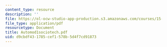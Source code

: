 ```yaml
---
content_type: resource
description: ''
file: https://ol-ocw-studio-app-production.s3.amazonaws.com/courses/15-343-managing-transformations-in-work-organizations-and-society-spring-2002/d9cbdf431785cef1578b5d4f7cd91873_Automod1sociotech.pdf
file_type: application/pdf
resourcetype: Document
title: Automod1sociotech.pdf
uid: d9cbdf43-1785-cef1-578b-5d4f7cd91873
---
```

